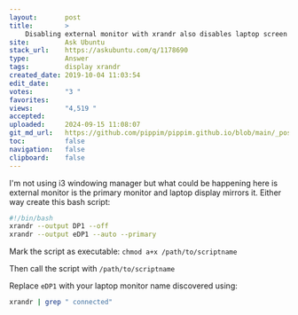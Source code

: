 ```yaml
---
layout:       post
title:        >
    Disabling external monitor with xrandr also disables laptop screen
site:         Ask Ubuntu
stack_url:    https://askubuntu.com/q/1178690
type:         Answer
tags:         display xrandr
created_date: 2019-10-04 11:03:54
edit_date:    
votes:        "3 "
favorites:    
views:        "4,519 "
accepted:     
uploaded:     2024-09-15 11:08:07
git_md_url:   https://github.com/pippim/pippim.github.io/blob/main/_posts/2019/2019-10-04-Disabling-external-monitor-with-xrandr-also-disables-laptop-screen.md
toc:          false
navigation:   false
clipboard:    false
---
```


I'm not using i3 windowing manager but what could be happening here is external monitor is the primary monitor and laptop display mirrors it. Either way create this bash script:



``` bash
#!/bin/bash
xrandr --output DP1 --off
xrandr --output eDP1 --auto --primary
```

Mark the script as executable: `chmod a+x /path/to/scriptname`

Then call the script with `/path/to/scriptname`

Replace `eDP1` with your laptop monitor name discovered using:

``` bash
xrandr | grep " connected"
```
